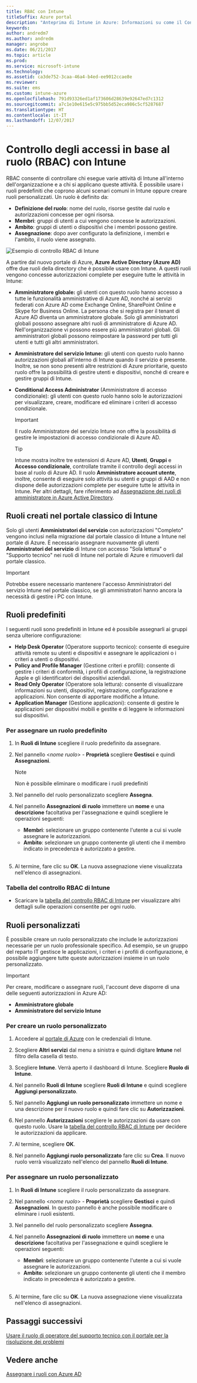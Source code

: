 ```yaml
---
title: RBAC con Intune
titleSuffix: Azure portal
description: "Anteprima di Intune in Azure: Informazioni su come il Controllo degli accessi in base al ruolo consente di controllare chi può eseguire azioni e apportare modifiche."
keywords: 
author: andredm7
ms.author: andredm
manager: angrobe
ms.date: 06/21/2017
ms.topic: article
ms.prod: 
ms.service: microsoft-intune
ms.technology: 
ms.assetid: ca3de752-3caa-46a4-b4ed-ee9012ccae8e
ms.reviewer: 
ms.suite: ems
ms.custom: intune-azure
ms.openlocfilehash: 791d93326ed1af173606d28639e92647ed7c1312
ms.sourcegitcommit: a7c1e10e615e5c975bb5d52eca986c5cf5287687
ms.translationtype: HT
ms.contentlocale: it-IT
ms.lasthandoff: 12/07/2017
---
```

# <a name="role-based-administration-control-rbac-with-intune"></a>Controllo degli accessi in base al ruolo (RBAC) con Intune

RBAC consente di controllare chi esegue varie attività di Intune all'interno dell'organizzazione e a chi si applicano queste attività. È possibile usare i ruoli predefiniti che coprono alcuni scenari comuni in Intune oppure creare ruoli personalizzati. Un ruolo è definito da:

- **Definizione del ruolo**: nome del ruolo, risorse gestite dal ruolo e autorizzazioni concesse per ogni risorsa.
- **Membri**: gruppi di utenti a cui vengono concesse le autorizzazioni.
- **Ambito**: gruppi di utenti o dispositivi che i membri possono gestire.
- **Assegnazione**: dopo aver configurato la definizione, i membri e l'ambito, il ruolo viene assegnato.

![Esempio di controllo RBAC di Intune](./media/intune-rbac-1.PNG)

A partire dal nuovo portale di Azure, **Azure Active Directory (Azure AD)** offre due ruoli della directory che è possibile usare con Intune. A questi ruoli vengono concesse autorizzazioni complete per eseguire tutte le attività in Intune:

- **Amministratore globale:** gli utenti con questo ruolo hanno accesso a tutte le funzionalità amministrative di Azure AD, nonché ai servizi federati con Azure AD come Exchange Online, SharePoint Online e Skype for Business Online. La persona che si registra per il tenant di Azure AD diventa un amministratore globale. Solo gli amministratori globali possono assegnare altri ruoli di amministratore di Azure AD. Nell'organizzazione vi possono essere più amministratori globali. Gli amministratori globali possono reimpostare la password per tutti gli utenti e tutti gli altri amministratori.

- **Amministratore del servizio Intune:** gli utenti con questo ruolo hanno autorizzazioni globali all'interno di Intune quando il servizio è presente. Inoltre, se non sono presenti altre restrizioni di Azure prioritarie, questo ruolo offre la possibilità di gestire utenti e dispositivi, nonché di creare e gestire gruppi di Intune.

- **Conditional Access Administrator** (Amministratore di accesso condizionale): gli utenti con questo ruolo hanno solo le autorizzazioni per visualizzare, creare, modificare ed eliminare i criteri di accesso condizionale.

    > [!IMPORTANT]
    > Il ruolo Amministratore del servizio Intune non offre la possibilità di gestire le impostazioni di accesso condizionale di Azure AD.

    > [!TIP]
    > Intune mostra inoltre tre estensioni di Azure AD, **Utenti**, **Gruppi** e **Accesso condizionale**, controllate tramite il controllo degli accessi in base al ruolo di Azure AD. Il ruolo **Amministratore account utente**, inoltre, consente di eseguire solo attività su utenti e gruppi di AAD e non dispone delle autorizzazioni complete per eseguire tutte le attività in Intune. Per altri dettagli, fare riferimento ad [Assegnazione dei ruoli di amministratore in Azure Active Directory](https://docs.microsoft.com/azure/active-directory/active-directory-assign-admin-roles).

## <a name="roles-created-in-the-intune-classic-portal"></a>Ruoli creati nel portale classico di Intune

Solo gli utenti **Amministratori del servizio** con autorizzazioni "Completo" vengono inclusi nella migrazione dal portale classico di Intune a Intune nel portale di Azure. È necessario assegnare nuovamente gli utenti **Amministratori del servizio** di Intune con accesso "Sola lettura" o "Supporto tecnico" nei ruoli di Intune nel portale di Azure e rimuoverli dal portale classico.

> [!IMPORTANT]
> Potrebbe essere necessario mantenere l'accesso Amministratori del servizio Intune nel portale classico, se gli amministratori hanno ancora la necessità di gestire i PC con Intune.

## <a name="built-in-roles"></a>Ruoli predefiniti

I seguenti ruoli sono predefiniti in Intune ed è possibile assegnarli ai gruppi senza ulteriore configurazione:

- **Help Desk Operator** (Operatore supporto tecnico): consente di eseguire attività remote su utenti e dispositivi e assegnare le applicazioni o i criteri a utenti o dispositivi.
- **Policy and Profile Manager** (Gestione criteri e profili): consente di gestire i criteri di conformità, i profili di configurazione, la registrazione Apple e gli identificatori dei dispositivi aziendali.
- **Read Only Operator** (Operatore sola lettura): consente di visualizzare informazioni su utenti, dispositivi, registrazione, configurazione e applicazioni. Non consente di apportare modifiche a Intune.
- **Application Manager** (Gestione applicazioni): consente di gestire le applicazioni per dispositivi mobili e gestite e di leggere le informazioni sui dispositivi.

### <a name="to-assign-a-built-in-role"></a>Per assegnare un ruolo predefinito

1. In **Ruoli di Intune** scegliere il ruolo predefinito da assegnare.

2. Nel pannello <*nome ruolo*> - **Proprietà** scegliere **Gestisci** e quindi **Assegnazioni**.

    > [!NOTE]
    > Non è possibile eliminare o modificare i ruoli predefiniti

3. Nel pannello del ruolo personalizzato scegliere **Assegna**.

4. Nel pannello **Assegnazioni di ruolo** immettere un **nome** e una **descrizione** facoltativa per l'assegnazione e quindi scegliere le operazioni seguenti:
    - **Membri**: selezionare un gruppo contenente l'utente a cui si vuole assegnare le autorizzazioni.
    - **Ambito**: selezionare un gruppo contenente gli utenti che il membro indicato in precedenza è autorizzato a gestire.
<br></br>
5. Al termine, fare clic su **OK**. La nuova assegnazione viene visualizzata nell'elenco di assegnazioni.

### <a name="intune-rbac-table"></a>Tabella del controllo RBAC di Intune

- Scaricare la [tabella del controllo RBAC di Intune](https://gallery.technet.microsoft.com/Intune-RBAC-table-2e3c9a1a) per visualizzare altri dettagli sulle operazioni consentite per ogni ruolo.

## <a name="custom-roles"></a>Ruoli personalizzati

È possibile creare un ruolo personalizzato che include le autorizzazioni necessarie per un ruolo professionale specifico. Ad esempio, se un gruppo del reparto IT gestisce le applicazioni, i criteri e i profili di configurazione, è possibile aggiungere tutte queste autorizzazioni insieme in un ruolo personalizzato.

> [!IMPORTANT]
> Per creare, modificare o assegnare ruoli, l'account deve disporre di una delle seguenti autorizzazioni in Azure AD:
> - **Amministratore globale**
> - **Amministratore del servizio Intune**

### <a name="to-create-a-custom-role"></a>Per creare un ruolo personalizzato

1. Accedere al [portale di Azure](https://portal.azure.com) con le credenziali di Intune.

2. Scegliere **Altri servizi** dal menu a sinistra e quindi digitare **Intune** nel filtro della casella di testo.

3. Scegliere **Intune**. Verrà aperto il dashboard di Intune. Scegliere **Ruolo di Intune**.

4. Nel pannello **Ruoli di Intune** scegliere **Ruoli di Intune** e quindi scegliere **Aggiungi personalizzato**.

5. Nel pannello **Aggiungi un ruolo personalizzato** immettere un nome e una descrizione per il nuovo ruolo e quindi fare clic su **Autorizzazioni**.

3. Nel pannello **Autorizzazioni** scegliere le autorizzazioni da usare con questo ruolo. Usare la [tabella del controllo RBAC di Intune](https://gallery.technet.microsoft.com/Intune-RBAC-table-2e3c9a1a) per decidere le autorizzazioni da applicare.

4. Al termine, scegliere **OK**.

5. Nel pannello **Aggiungi ruolo personalizzato** fare clic su **Crea**. Il nuovo ruolo verrà visualizzato nell'elenco del pannello **Ruoli di Intune**.

### <a name="to-assign-a-custom-role"></a>Per assegnare un ruolo personalizzato

1. In **Ruoli di Intune** scegliere il ruolo personalizzato da assegnare.

2. Nel pannello <*nome ruolo*> - **Proprietà** scegliere **Gestisci** e quindi **Assegnazioni**. In questo pannello è anche possibile modificare o eliminare i ruoli esistenti.

3. Nel pannello del ruolo personalizzato scegliere **Assegna**.

4. Nel pannello **Assegnazioni di ruolo** immettere un **nome** e una **descrizione** facoltativa per l'assegnazione e quindi scegliere le operazioni seguenti:
    - **Membri**: selezionare un gruppo contenente l'utente a cui si vuole assegnare le autorizzazioni.
    - **Ambito**: selezionare un gruppo contenente gli utenti che il membro indicato in precedenza è autorizzato a gestire.
<br></br>
5. Al termine, fare clic su **OK**. La nuova assegnazione viene visualizzata nell'elenco di assegnazioni.

## <a name="next-steps"></a>Passaggi successivi

[Usare il ruolo di operatore del supporto tecnico con il portale per la risoluzione dei problemi](help-desk-operators.md)

## <a name="see-also"></a>Vedere anche

[Assegnare i ruoli con Azure AD](https://docs.microsoft.com/azure/active-directory/active-directory-users-assign-role-azure-portal)
